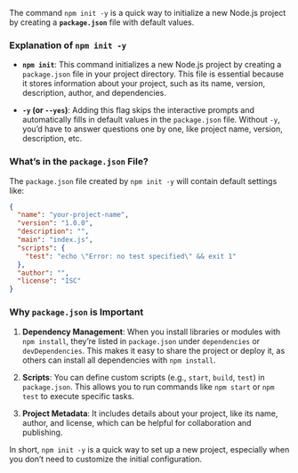 The command `npm init -y` is a quick way to initialize a new Node.js project by creating a **`package.json`** file with default values.

### Explanation of `npm init -y`

- **`npm init`**: This command initializes a new Node.js project by creating a `package.json` file in your project directory. This file is essential because it stores information about your project, such as its name, version, description, author, and dependencies.
  
- **`-y` (or `--yes`)**: Adding this flag skips the interactive prompts and automatically fills in default values in the `package.json` file. Without `-y`, you’d have to answer questions one by one, like project name, version, description, etc.

### What’s in the `package.json` File?

The `package.json` file created by `npm init -y` will contain default settings like:
```json
{
  "name": "your-project-name",
  "version": "1.0.0",
  "description": "",
  "main": "index.js",
  "scripts": {
    "test": "echo \"Error: no test specified\" && exit 1"
  },
  "author": "",
  "license": "ISC"
}
```

### Why `package.json` is Important

1. **Dependency Management**: When you install libraries or modules with `npm install`, they’re listed in `package.json` under `dependencies` or `devDependencies`. This makes it easy to share the project or deploy it, as others can install all dependencies with `npm install`.
  
2. **Scripts**: You can define custom scripts (e.g., `start`, `build`, `test`) in `package.json`. This allows you to run commands like `npm start` or `npm test` to execute specific tasks.

3. **Project Metadata**: It includes details about your project, like its name, author, and license, which can be helpful for collaboration and publishing.

In short, `npm init -y` is a quick way to set up a new project, especially when you don’t need to customize the initial configuration.